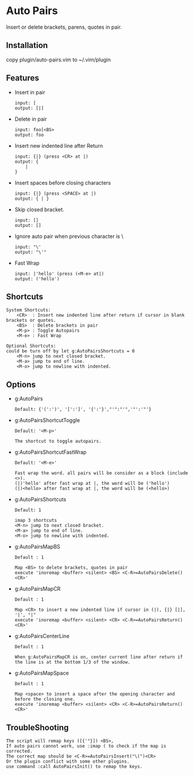 Auto Pairs
==========
Insert or delete brackets, parens, quotes in pair.

Installation
------------
copy plugin/auto-pairs.vim to ~/.vim/plugin

Features
--------
*   Insert in pair
     
        input: [
        output: [|]

*   Delete in pair
     
        input: foo[<BS>
        output: foo

*   Insert new indented line after Return

        input: {|} (press <CR> at |)
        output: {
            |
        }

*   Insert spaces before closing characters

        input: {|} (press <SPACE> at |)
        output: { | }

*   Skip closed bracket.

        input: []
        output: []

*   Ignore auto pair when previous character is \

        input: "\'
        output: "\'"

*   Fast Wrap

        input: |'hello' (press (<M-e> at|)
        output: ('hello')


Shortcuts
---------

    System Shortcuts:
        <CR>  : Insert new indented line after return if cursor in blank brackets or quotes.
        <BS>  : Delete brackets in pair
        <M-p> : Toggle Autopairs
        <M-e> : Fast Wrap

    Optional Shortcuts:
    could be turn off by let g:AutoPairsShortcuts = 0
        <M-n> jump to next closed bracket.
        <M-a> jump to end of line.
        <M-o> jump to newline with indented.

Options
-------
*   g:AutoPairs

        Default: {'(':')', '[':']', '{':'}',"'":"'",'"':'"'}

*   g:AutoPairsShortcutToggle

        Default: '<M-p>'

        The shortcut to toggle autopairs.

*   g:AutoPairsShortcutFastWrap
       
        Default: '<M-e>'

        Fast wrap the word. all pairs will be consider as a block (include <>).
        (|)'hello' after fast wrap at |, the word will be ('hello')
        (|)<hello> after fast wrap at |, the word will be (<hello>)

*   g:AutoPairsShortcuts 

        Default: 1 

        imap 3 shortcuts
        <M-n> jump to next closed bracket.
        <M-a> jump to end of line.
        <M-o> jump to newline with indented.

*   g:AutoPairsMapBS

        Default : 1

        Map <BS> to delete brackets, quotes in pair
        execute 'inoremap <buffer> <silent> <BS> <C-R>=AutoPairsDelete()<CR>'

*   g:AutoPairsMapCR

        Default : 1

        Map <CR> to insert a new indented line if cursor in (|), {|} [|], '|', "|"
        execute 'inoremap <buffer> <silent> <CR> <C-R>=AutoPairsReturn()<CR>'

*   g:AutoPairsCenterLine

        Default : 1

        When g:AutoPairsMapCR is on, center current line after return if the line is at the bottom 1/3 of the window.

*   g:AutoPairsMapSpace

        Default : 1

        Map <space> to insert a space after the opening character and before the closing one.
        execute 'inoremap <buffer> <silent> <CR> <C-R>=AutoPairsReturn()<CR>'

TroubleShooting
---------------
    The script will remap keys ([{'"}]) <BS>, 
    If auto pairs cannot work, use :imap ( to check if the map is corrected.
    The correct map should be <C-R>=AutoPairsInsert("\(")<CR>
    Or the plugin conflict with some other plugins.
    use command :call AutoPairsInit() to remap the keys.

